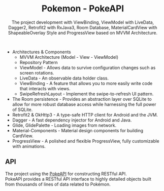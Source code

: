 <h1 align="center">Pokemon - PokeAPI</h1>
<p align="center">  
The project development with ViewBinding, ViewModel with LiveData, Dagger2, Retrofit2 with RxJava3, Room Database, MaterialCardView with ShapeableOverlay Style and ProgressView based on MVVM Architecture.
</p>
</br>

- Architectures & Components
  - MVVM Architecture (Model - View - ViewModel)
  - Repository Pattern
  - ViewModel - Allows data to survive configuration changes such as screen rotations.
  - LiveData - An observable data holder class.
  - ViewBinding - A feature that allows you to more easily write code that interacts with views.
  - SwipeRefreshLayout - Implement the swipe-to-refresh UI pattern.
- The Room persistence - Provides an abstraction layer over SQLite to allow for more robust database access while harnessing the full power of SQLite.
- Retrofit2 & OkHttp3 - A type-safe HTTP client for Android and the JVM.
- Dagger - A fast dependency injector for Android and Java.
- Glide, GlidePalette - Loading images from network.
- Material-Components - Material design components for building CardView.
- ProgressView - A polished and flexible ProgressView, fully customizable with animations.


## API
The project using the [PokeAPI](https://pokeapi.co/) for constructing RESTful API.<br>
PokeAPI provides a RESTful API interface to highly detailed objects built from thousands of lines of data related to Pokémon.
